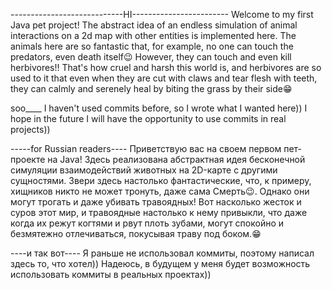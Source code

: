 ----------------------------HI------------------------
Welcome to my first Java pet project! The abstract idea of an endless simulation of animal
interactions on a 2d map with other entities is implemented here. The animals here are so 
fantastic that, for example, no one can touch the predators, even death itself😉 However,
they can touch and even kill herbivores!! That's how cruel and harsh this world is,
and herbivores are so used to it that even when they are cut with claws and tear flesh with teeth,
they can calmly and serenely heal by biting the grass by their side😁

soo____
I haven't used commits before, so I wrote what I wanted here))
I hope in the future I will have the opportunity to use commits in real projects))


-----for Russian readers----
Приветствую вас на своем первом пет-проекте на Java!
Здесь реализована абстрактная идея бесконечной симуляции взаимодействий животных на 2D-карте с другими сущностями.
Звери здесь настолько фантастические, что, к примеру, хищников никто не может тронуть,
даже сама Смерть😉. Однако они могут трогать и даже убивать травоядных!
Вот насколько жесток и суров этот мир, и травоядные настолько 
к нему привыкли, что даже когда их режут когтями и рвут плоть зубами,
могут спокойно и безмятежно отлечиваться, покусывая траву под боком.😁

----и так вот----
Я раньше не использовал коммиты, поэтому написал здесь то, что хотел))
Надеюсь, в будущем у меня будет возможность использовать коммиты в реальных проектах))
